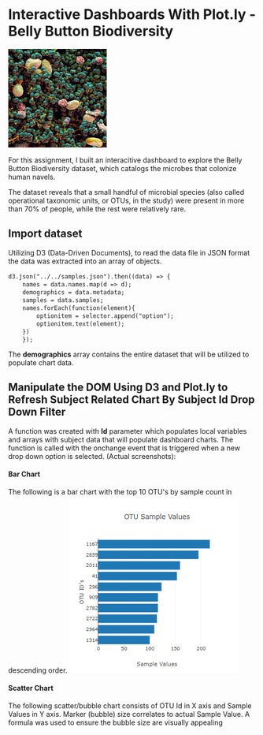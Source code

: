 # Interactive Dashboards With Plot.ly - Belly Button Biodiversity
![Image](images/Navelgazing.jpg)

For this assignment, I built an interacitive dashboard to explore the Belly Button Biodiversity dataset, which catalogs the microbes that colonize human navels.

The dataset reveals that a small handful of microbial species (also called operational taxonomic units, or OTUs, in the study) were present in more than 70% of people, while the rest were relatively rare.

## Import dataset

Utilizing D3 (Data-Driven Documents), to read the data file in JSON format the data was extracted into an array of objects.

    d3.json("../../samples.json").then((data) => {
        names = data.names.map(d => d);
        demographics = data.metadata;
        samples = data.samples;
        names.forEach(function(element){
            optionitem = selector.append("option");
            optionitem.text(element);
        })    
        });

The **demographics** array contains the entire dataset that will be utilized to populate chart data.


## Manipulate the DOM Using D3 and Plot.ly to Refresh Subject Related Chart By Subject Id Drop Down Filter
A function was created with **Id** parameter which populates  local variables and arrays with subject data that will populate dashboard charts.  The function is called with the onchange event that is triggered when a new drop down option is selected.   (Actual screenshots):

#### Bar Chart
The following is a bar chart with the top 10 OTU's by sample count in descending order. 
![Bar Chart](images/barchart.PNG)

#### Scatter Chart
The following scatter/bubble chart consists of OTU Id in X axis and Sample Values in Y axis. Marker (bubble) size correlates to actual Sample Value.  A formula was used to ensure the bubble size are visually appealing

